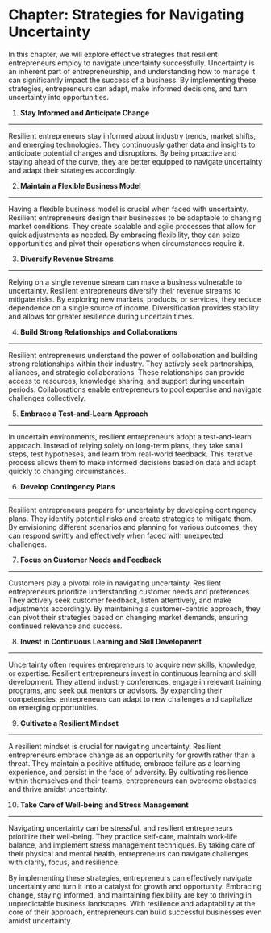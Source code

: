 Chapter: Strategies for Navigating Uncertainty
==============================================

In this chapter, we will explore effective strategies that resilient entrepreneurs employ to navigate uncertainty successfully. Uncertainty is an inherent part of entrepreneurship, and understanding how to manage it can significantly impact the success of a business. By implementing these strategies, entrepreneurs can adapt, make informed decisions, and turn uncertainty into opportunities.

1. **Stay Informed and Anticipate Change**
------------------------------------------

Resilient entrepreneurs stay informed about industry trends, market shifts, and emerging technologies. They continuously gather data and insights to anticipate potential changes and disruptions. By being proactive and staying ahead of the curve, they are better equipped to navigate uncertainty and adapt their strategies accordingly.

2. **Maintain a Flexible Business Model**
-----------------------------------------

Having a flexible business model is crucial when faced with uncertainty. Resilient entrepreneurs design their businesses to be adaptable to changing market conditions. They create scalable and agile processes that allow for quick adjustments as needed. By embracing flexibility, they can seize opportunities and pivot their operations when circumstances require it.

3. **Diversify Revenue Streams**
--------------------------------

Relying on a single revenue stream can make a business vulnerable to uncertainty. Resilient entrepreneurs diversify their revenue streams to mitigate risks. By exploring new markets, products, or services, they reduce dependence on a single source of income. Diversification provides stability and allows for greater resilience during uncertain times.

4. **Build Strong Relationships and Collaborations**
----------------------------------------------------

Resilient entrepreneurs understand the power of collaboration and building strong relationships within their industry. They actively seek partnerships, alliances, and strategic collaborations. These relationships can provide access to resources, knowledge sharing, and support during uncertain periods. Collaborations enable entrepreneurs to pool expertise and navigate challenges collectively.

5. **Embrace a Test-and-Learn Approach**
----------------------------------------

In uncertain environments, resilient entrepreneurs adopt a test-and-learn approach. Instead of relying solely on long-term plans, they take small steps, test hypotheses, and learn from real-world feedback. This iterative process allows them to make informed decisions based on data and adapt quickly to changing circumstances.

6. **Develop Contingency Plans**
--------------------------------

Resilient entrepreneurs prepare for uncertainty by developing contingency plans. They identify potential risks and create strategies to mitigate them. By envisioning different scenarios and planning for various outcomes, they can respond swiftly and effectively when faced with unexpected challenges.

7. **Focus on Customer Needs and Feedback**
-------------------------------------------

Customers play a pivotal role in navigating uncertainty. Resilient entrepreneurs prioritize understanding customer needs and preferences. They actively seek customer feedback, listen attentively, and make adjustments accordingly. By maintaining a customer-centric approach, they can pivot their strategies based on changing market demands, ensuring continued relevance and success.

8. **Invest in Continuous Learning and Skill Development**
----------------------------------------------------------

Uncertainty often requires entrepreneurs to acquire new skills, knowledge, or expertise. Resilient entrepreneurs invest in continuous learning and skill development. They attend industry conferences, engage in relevant training programs, and seek out mentors or advisors. By expanding their competencies, entrepreneurs can adapt to new challenges and capitalize on emerging opportunities.

9. **Cultivate a Resilient Mindset**
------------------------------------

A resilient mindset is crucial for navigating uncertainty. Resilient entrepreneurs embrace change as an opportunity for growth rather than a threat. They maintain a positive attitude, embrace failure as a learning experience, and persist in the face of adversity. By cultivating resilience within themselves and their teams, entrepreneurs can overcome obstacles and thrive amidst uncertainty.

10. **Take Care of Well-being and Stress Management**
-----------------------------------------------------

Navigating uncertainty can be stressful, and resilient entrepreneurs prioritize their well-being. They practice self-care, maintain work-life balance, and implement stress management techniques. By taking care of their physical and mental health, entrepreneurs can navigate challenges with clarity, focus, and resilience.

By implementing these strategies, entrepreneurs can effectively navigate uncertainty and turn it into a catalyst for growth and opportunity. Embracing change, staying informed, and maintaining flexibility are key to thriving in unpredictable business landscapes. With resilience and adaptability at the core of their approach, entrepreneurs can build successful businesses even amidst uncertainty.

